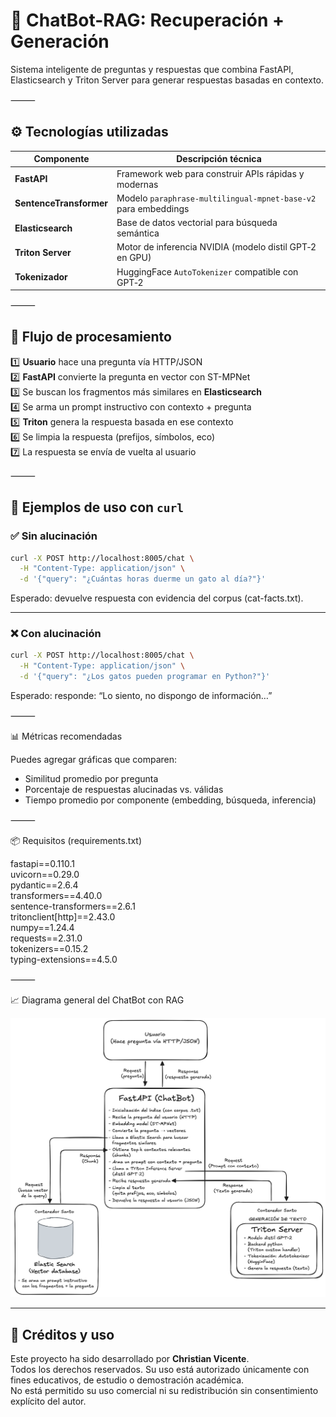 # 🤖 ChatBot-RAG: Recuperación + Generación
Sistema inteligente de preguntas y respuestas que combina FastAPI, Elasticsearch y Triton Server para generar respuestas basadas en contexto.

⸻

## ⚙️ Tecnologías utilizadas

| Componente               | Descripción técnica                                                  |
|--------------------------|----------------------------------------------------------------------|
| **FastAPI**              | Framework web para construir APIs rápidas y modernas                |
| **SentenceTransformer**  | Modelo `paraphrase-multilingual-mpnet-base-v2` para embeddings       |
| **Elasticsearch**        | Base de datos vectorial para búsqueda semántica                      |
| **Triton Server**        | Motor de inferencia NVIDIA (modelo distil GPT‑2 en GPU)              |
| **Tokenizador**          | HuggingFace `AutoTokenizer` compatible con GPT‑2                     |

⸻

## 🔁 Flujo de procesamiento

1️⃣ **Usuario** hace una pregunta vía HTTP/JSON  
2️⃣ **FastAPI** convierte la pregunta en vector con ST-MPNet  
3️⃣ Se buscan los fragmentos más similares en **Elasticsearch**  
4️⃣ Se arma un prompt instructivo con contexto + pregunta  
5️⃣ **Triton** genera la respuesta basada en ese contexto  
6️⃣ Se limpia la respuesta (prefijos, símbolos, eco)  
7️⃣ La respuesta se envía de vuelta al usuario

⸻

## 🧪 Ejemplos de uso con `curl`

### ✅ Sin alucinación

```bash
curl -X POST http://localhost:8005/chat \
  -H "Content-Type: application/json" \
  -d '{"query": "¿Cuántas horas duerme un gato al día?"}'
```

Esperado: devuelve respuesta con evidencia del corpus (cat-facts.txt).

---

### ❌ Con alucinación

```bash
curl -X POST http://localhost:8005/chat \
  -H "Content-Type: application/json" \
  -d '{"query": "¿Los gatos pueden programar en Python?"}'
```

Esperado: responde: “Lo siento, no dispongo de información…”

⸻

📊 Métricas recomendadas

Puedes agregar gráficas que comparen:
- Similitud promedio por pregunta
- Porcentaje de respuestas alucinadas vs. válidas
- Tiempo promedio por componente (embedding, búsqueda, inferencia)

⸻

📦 Requisitos (requirements.txt)

fastapi==0.110.1  
uvicorn==0.29.0  
pydantic==2.6.4  
transformers==4.40.0  
sentence-transformers==2.6.1  
tritonclient[http]==2.43.0  
numpy==1.24.4  
requests==2.31.0  
tokenizers==0.15.2  
typing-extensions==4.5.0  

⸻

📈 Diagrama general del ChatBot con RAG

![Diagrama general del sistema](Diagrama-ChatBot-RAG.png)

---

## 🧠 Créditos y uso

Este proyecto ha sido desarrollado por **Christian Vicente**.  
Todos los derechos reservados. Su uso está autorizado únicamente con fines educativos, de estudio o demostración académica.  
No está permitido su uso comercial ni su redistribución sin consentimiento explícito del autor.